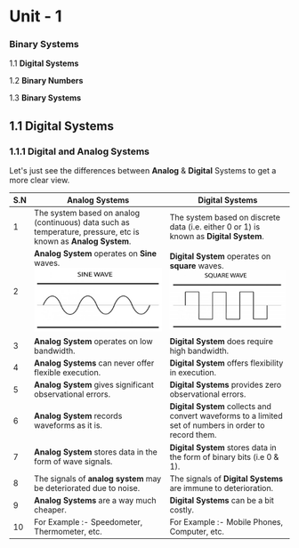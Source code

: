 # Unit - 1
### Binary Systems

1.1 **Digital Systems**

1.2 **Binary Numbers**

1.3 **Binary Systems**

## 1.1 Digital Systems
### 1.1.1 Digital and Analog Systems

Let's just see the differences between **Analog** & **Digital** Systems to get a more clear view.

| S.N  | Analog Systems                                               | Digital Systems                                              |
| ---- | ------------------------------------------------------------ | ------------------------------------------------------------ |
| 1    | The system based on analog (continuous) data such as temperature, pressure, etc is known as **Analog System**. | The system based on discrete data (i.e. either 0 or 1) is known as **Digital System**. |
| 2    | **Analog System** operates on **Sine** waves. ![Sine Wave](https://github.com/amrit-campus/CSIT-Notes/blob/main/Sem1/CSC-111/Unit%201%20-%20Binary%20Systems/sine-wave.PNG?raw=true) | **Digital System** operates on **square** waves. ![Square Wave](https://github.com/amrit-campus/CSIT-Notes/blob/main/Sem1/CSC-111/Unit%201%20-%20Binary%20Systems/square-wave.PNG?raw=true) |
| 3    | **Analog System** operates on low bandwidth.                 | **Digital System** does require high bandwidth.              |
| 4    | **Analog Systems** can never offer flexible execution.       | **Digital System** offers flexibility in execution.          |
| 5    | **Analog System** gives significant observational errors.    | **Digital Systems** provides zero observational errors.      |
| 6    | **Analog System** records waveforms as it is.                | **Digital System** collects and convert waveforms to a limited set of numbers in order to record them. |
| 7    | **Analog System** stores data in the form of wave signals.   | **Digital System** stores data in the form of binary bits (i.e 0 & 1). |
| 8    | The signals of **analog system** may be deteriorated due to noise. | The signals of **Digital Systems** are immune to deterioration. |
| 9    | **Analog Systems** are a way much cheaper.                   | **Digital Systems** can be a bit costly.                     |
| 10   | For Example :- Speedometer, Thermometer, etc.                | For Example :- Mobile Phones, Computer, etc.                 |
